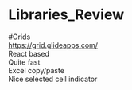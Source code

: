 # Libraries_Review

#Grids   
https://grid.glideapps.com/  
            React based  
            Quite fast  
            Excel copy/paste   
            Nice selected cell indicator  
